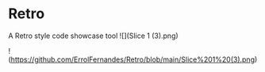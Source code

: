 # Retro
A Retro style code showcase tool
![](Slice 1 (3).png)

!(https://github.com/ErrolFernandes/Retro/blob/main/Slice%201%20(3).png)
